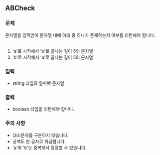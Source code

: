 ## ABCheck

### 문제

문자열을 입력받아 문자열 내에 아래 중 하나가 존재하는지 여부를 리턴해야 합니다.<br>
<br>
1. 'a'로 시작해서 'b'로 끝나는 길이 5의 문자열<br>
2. 'b'로 시작해서 'a'로 끝나는 길이 5의 문자열<br>

### 입력

- string 타입의 알파벳 문자열<br>

### 출력

- boolean 타입을 리턴해야 합니다.<br>

### 주의 사항

- 대소문자를 구분하지 않습니다.<br>
- 공백도 한 글자로 취급합니다.<br>
- 'a'와 'b'는 중복해서 등장할 수 있습니다.<br>
